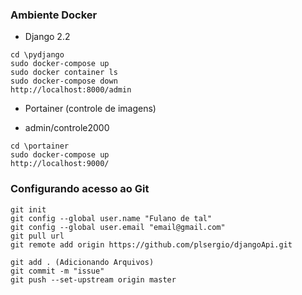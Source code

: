 ### Ambiente Docker
* Django 2.2
```
cd \pydjango
sudo docker-compose up
sudo docker container ls
sudo docker-compose down
http://localhost:8000/admin

``` 
* Portainer (controle de imagens)
- admin/controle2000
```
cd \portainer
sudo docker-compose up
http://localhost:9000/

```
### Configurando acesso ao Git
```
git init
git config --global user.name "Fulano de tal"
git config --global user.email "email@gmail.com"
git pull url
git remote add origin https://github.com/plsergio/djangoApi.git

git add . (Adicionando Arquivos)
git commit -m "issue"
git push --set-upstream origin master
```


